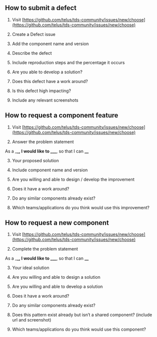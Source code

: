 ## How to submit a defect

1.  Visit [https://github.com/telus/tds-community/issues/new/choose](https://github.com/telus/tds-community/issues/new/choose)

2.  Create a Defect issue

3.  Add the component name and version

4.  Describe the defect

5.  Include reproduction steps and the percentage it occurs

6.  Are you able to develop a solution?

7.  Does this defect have a work around?

8.  Is this defect high impacting?

9.  Include any relevant screenshots

## How to request a component feature

1.  Visit [https://github.com/telus/tds-community/issues/new/choose](https://github.com/telus/tds-community/issues/new/choose)

2.  Answer the problem statement

As a \_**\_, I would like to \_\_\_**, so that I can **\_\_**

3.  Your proposed solution

4.  Include component name and version

5.  Are you willing and able to design / develop the improvement

6.  Does it have a work around?

7.  Do any similar components already exist?

8.  Which teams/applications do you think would use this improvement?

## How to request a new component

1.  Visit [https://github.com/telus/tds-community/issues/new/choose](https://github.com/telus/tds-community/issues/new/choose)

2.  Complete the problem statement

As a \_**\_, I would like to \_\_\_**, so that I can **\_\_**

3.  Your ideal solution

4.  Are you willing and able to design a solution

5.  Are you willing and able to develop a solution

6.  Does it have a work around?

7.  Do any similar components already exist?

8.  Does this pattern exist already but isn’t a shared component? (include url and screenshot)

9.  Which teams/applications do you think would use this component?
